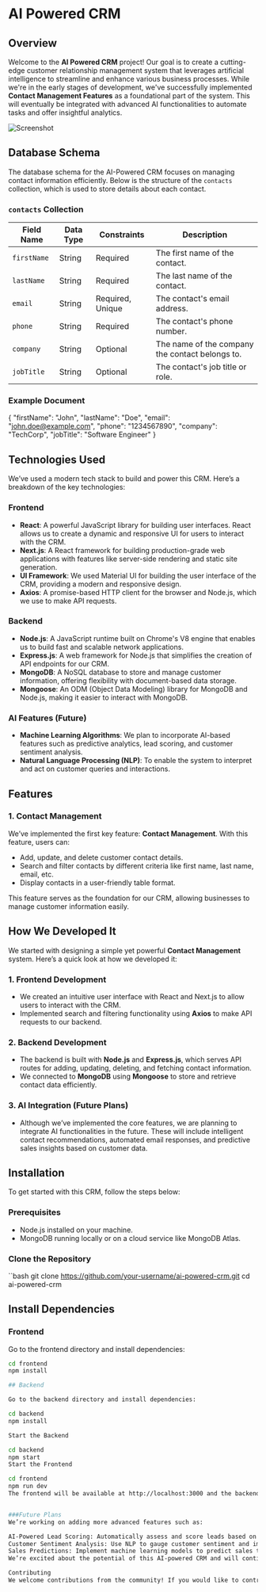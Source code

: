 # AI Powered CRM

## Overview

Welcome to the **AI Powered CRM** project! Our goal is to create a cutting-edge customer relationship management system that leverages artificial intelligence to streamline and enhance various business processes. While we're in the early stages of development, we've successfully implemented **Contact Management Features** as a foundational part of the system. This will eventually be integrated with advanced AI functionalities to automate tasks and offer insightful analytics.

![Screenshot](/home/sheik/CRM/sc1.png)

## Database Schema

The database schema for the AI-Powered CRM focuses on managing contact information efficiently. Below is the structure of the `contacts` collection, which is used to store details about each contact.

### `contacts` Collection

| Field Name  | Data Type   | Constraints                   | Description                               |
|-------------|-------------|-------------------------------|-------------------------------------------|
| `firstName` | String      | Required                     | The first name of the contact.           |
| `lastName`  | String      | Required                     | The last name of the contact.            |
| `email`     | String      | Required, Unique             | The contact's email address.             |
| `phone`     | String      | Required                     | The contact's phone number.              |
| `company`   | String      | Optional                     | The name of the company the contact belongs to. |
| `jobTitle`  | String      | Optional                     | The contact's job title or role.         |

### Example Document

{
  "firstName": "John",
  "lastName": "Doe",
  "email": "john.doe@example.com",
  "phone": "1234567890",
  "company": "TechCorp",
  "jobTitle": "Software Engineer"
}


## Technologies Used

We’ve used a modern tech stack to build and power this CRM. Here’s a breakdown of the key technologies:

### Frontend

- **React**: A powerful JavaScript library for building user interfaces. React allows us to create a dynamic and responsive UI for users to interact with the CRM.
- **Next.js**: A React framework for building production-grade web applications with features like server-side rendering and static site generation.
- **UI Framework**: We used Material UI for building the user interface of the CRM, providing a modern and responsive design.
- **Axios**: A promise-based HTTP client for the browser and Node.js, which we use to make API requests.

### Backend

- **Node.js**: A JavaScript runtime built on Chrome's V8 engine that enables us to build fast and scalable network applications.
- **Express.js**: A web framework for Node.js that simplifies the creation of API endpoints for our CRM.
- **MongoDB**: A NoSQL database to store and manage customer information, offering flexibility with document-based data storage.
- **Mongoose**: An ODM (Object Data Modeling) library for MongoDB and Node.js, making it easier to interact with MongoDB.

### AI Features (Future)

- **Machine Learning Algorithms**: We plan to incorporate AI-based features such as predictive analytics, lead scoring, and customer sentiment analysis.
- **Natural Language Processing (NLP)**: To enable the system to interpret and act on customer queries and interactions.

## Features

### 1. **Contact Management**
We’ve implemented the first key feature: **Contact Management**. With this feature, users can:
- Add, update, and delete customer contact details.
- Search and filter contacts by different criteria like first name, last name, email, etc.
- Display contacts in a user-friendly table format.

This feature serves as the foundation for our CRM, allowing businesses to manage customer information easily.

## How We Developed It

We started with designing a simple yet powerful **Contact Management** system. Here’s a quick look at how we developed it:

### 1. Frontend Development

- We created an intuitive user interface with React and Next.js to allow users to interact with the CRM.
- Implemented search and filtering functionality using **Axios** to make API requests to our backend.

### 2. Backend Development

- The backend is built with **Node.js** and **Express.js**, which serves API routes for adding, updating, deleting, and fetching contact information.
- We connected to **MongoDB** using **Mongoose** to store and retrieve contact data efficiently.

### 3. AI Integration (Future Plans)

- Although we’ve implemented the core features, we are planning to integrate AI functionalities in the future. These will include intelligent contact recommendations, automated email responses, and predictive sales insights based on customer data.

## Installation

To get started with this CRM, follow the steps below:

### Prerequisites

- Node.js installed on your machine.
- MongoDB running locally or on a cloud service like MongoDB Atlas.

### Clone the Repository

``bash
git clone https://github.com/your-username/ai-powered-crm.git
cd ai-powered-crm
## Install Dependencies

### Frontend
Go to the frontend directory and install dependencies:

```bash
cd frontend
npm install

## Backend

Go to the backend directory and install dependencies:

cd backend
npm install

Start the Backend

cd backend
npm start
Start the Frontend

cd frontend
npm run dev
The frontend will be available at http://localhost:3000 and the backend will be running on http://localhost:5000.


###Future Plans
We’re working on adding more advanced features such as:

AI-Powered Lead Scoring: Automatically assess and score leads based on their interactions and data.
Customer Sentiment Analysis: Use NLP to gauge customer sentiment and improve interactions.
Sales Predictions: Implement machine learning models to predict sales trends and outcomes.
We’re excited about the potential of this AI-powered CRM and will continue to expand its capabilities over time!

Contributing
We welcome contributions from the community! If you would like to contribute to the project, please fork the repository and create a pull request. Make sure to follow our code of conduct and contribution guidelines.
